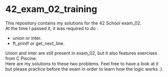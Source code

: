 # 42_exam_02_training  

This repository contains my solutions for the 42 School exam_02.  
At the time I passed it, it was required to do :   
- union or inter.  
- ft_printf or get_next_line.

Union and inter are still present in exam_02, but it also features exercises from C Piscine.  
Here are my solutions to these two problems.
Feel free to have a look at it but please practice before the exam in order to learn how the logic works :). 
